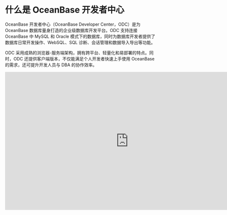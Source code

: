 什么是 OceanBase 开发者中心 
========================================

OceanBase 开发者中心（OceanBase Developer Center，ODC）是为 OceanBase 数据库量身打造的企业级数据库开发平台。ODC 支持连接 OceanBase 中 MySQL 和 Oracle 模式下的数据库，同时为数据库开发者提供了数据库日常开发操作、WebSQL、SQL 诊断、会话管理和数据导入导出等功能。

ODC 采用成熟的浏览器-服务端架构，拥有跨平台、轻量化和易部署的特点。同时，ODC 还提供客户端版本，不仅能满足个人开发者快速上手使用 OceanBase 的需求，还可提升开发人员与 DBA 的协作效率。
<iframe height=456.188 width=811 src="https://gw.alipayobjects.com/mdn/ob_asset/afts/file/A*GWdVSZSAL8YAAAAAAAAAAAAAARQnAQ" frameborder=0 allowfullscreen="true"></iframe>